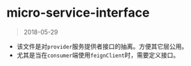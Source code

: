# micro-service-interface
> 2018-05-29
* 该文件是对`provider`服务提供者接口的抽离。方便其它层公用。
* 尤其是当在`consumer`端使用`feignClient`时，需要定义接口。